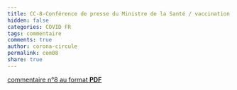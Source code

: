 ```yaml
---
title: CC-8-Conférence de presse du Ministre de la Santé / vaccination des enfants
hidden: false
categories: COVID FR
tags: commentaire
comments: true
author: corona-circule
permalink: com08
share: true
---
```


<link rel="stylesheet" href="../assets/css/style.css">



[commentaire n°8 au format __PDF__](/lettres/resources/pdf/commentaire-08.pdf)
